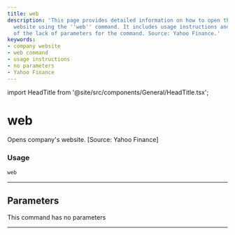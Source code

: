 ```yaml
---
title: web
description: 'This page provides detailed information on how to open the company''s
  website using the ''web'' command. It includes usage instructions and specification
  of the lack of parameters for the command. Source: Yahoo Finance.'
keywords:
- company website
- web command
- usage instructions
- no parameters
- Yahoo Finance
---
```


import HeadTitle from '@site/src/components/General/HeadTitle.tsx';

<HeadTitle title="web - Fa - Stocks - Reference | OpenBB Terminal Docs" />

# web

Opens company's website. [Source: Yahoo Finance]

### Usage

```python
web
```

---

## Parameters

This command has no parameters


---
